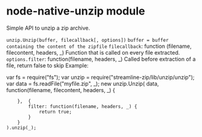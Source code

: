 
# node-native-unzip module

Simple API to unzip a zip archive.

`unzip.Unzip(buffer, filecallback[, options])`
`buffer = buffer containing the content of the zipfile`
`filecallback`: function (filename, filecontent, headers, _) Function that is called on every file extracted.
`options.filter`: function(filename, headers, _) Called before extraction of a file, return false to skip
Example:

var fs = require("fs");
var unzip = require("streamline-zip/lib/unzip/unzip");
var data = fs.readFile("myfile.zip", _);
new unzip.Unzip(
		data, 
		function(filename, filecontent, headers, _) {
			
		},	{
			filter: function(filename, headers, _) {
				return true;
			}
		}
	).unzip(_);

